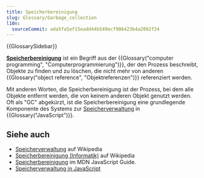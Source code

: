 ```yaml
---
title: Speicherbereinigung
slug: Glossary/Garbage_collection
l10n:
  sourceCommit: ada5fa5ef15eadd44b549ecf906423b4a2092f34
---
```


{{GlossarySidebar}}

**[Speicherbereinigung](/de/docs/Web/JavaScript/Memory_management#garbage_collection)** ist ein Begriff aus der {{Glossary("computer programming", "Computerprogrammierung")}}, der den Prozess beschreibt, Objekte zu finden und zu löschen, die nicht mehr von anderen {{Glossary("object reference", "Objektreferenzen")}} referenziert werden.

Mit anderen Worten, die Speicherbereinigung ist der Prozess, bei dem alle Objekte entfernt werden, die von keinem anderen Objekt genutzt werden. Oft als "GC" abgekürzt, ist die Speicherbereinigung eine grundlegende Komponente des Systems zur [Speicherverwaltung](/de/docs/Web/JavaScript/Memory_management) in {{Glossary("JavaScript")}}.

## Siehe auch

- [Speicherverwaltung](https://en.wikipedia.org/wiki/Memory_management) auf Wikipedia
- [Speicherbereinigung (Informatik)](<https://en.wikipedia.org/wiki/Garbage_collection_(computer_science)>) auf Wikipedia
- [Speicherbereinigung](/de/docs/Web/JavaScript/Memory_management#garbage_collection) im MDN JavaScript Guide.
- [Speicherverwaltung in JavaScript](/de/docs/Web/JavaScript/Memory_management)
